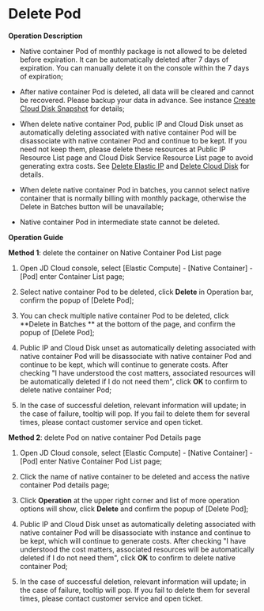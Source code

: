 
# Delete Pod

**Operation Description**

* Native container Pod of monthly package is not allowed to be deleted before expiration. It can be automatically deleted after 7 days of expiration. You can manually delete it on the console within the 7 days of expiration;

* After native container Pod is deleted, all data will be cleared and cannot be recovered. Please backup your data in advance. See instance [Create Cloud Disk Snapshot][1] for details;

* When delete native container Pod, public IP and Cloud Disk unset as automatically deleting associated with native container Pod will be disassociate with native container Pod and continue to be kept. If you need not keep them, please delete these resources at Public IP Resource List page and Cloud Disk Service Resource List page to avoid generating extra costs. See [Delete Elastic IP][2] and [Delete Cloud Disk][3] for details.

* When delete native container Pod in batches, you cannot select native container that is normally billing with monthly package, otherwise the Delete in Batches button will be unavailable;

* Native container Pod in intermediate state cannot be deleted.

**Operation Guide**

**Method 1**: delete the container on Native Container Pod List page

1. Open JD Cloud console, select [Elastic Compute] - [Native Container] - [Pod] enter Container List page;

2. Select native container Pod to be deleted, click **Delete** in Operation bar, confirm the popup of [Delete Pod];

3. You can check multiple native container Pod to be deleted, click **Delete in Batches ** at the bottom of the page, and confirm the popup of [Delete Pod];

4. Public IP and Cloud Disk unset as automatically deleting associated with native container Pod will be disassociate with native container Pod and continue to be kept, which will continue to generate costs. After checking "I have understood the cost matters, associated resources will be automatically deleted if I do not need them", click **OK** to confirm to delete native container Pod;

5. In the case of successful deletion, relevant information will update; in the case of failure, tooltip will pop. If you fail to delete them for several times, please contact customer service and open ticket.



**Method 2**: delete Pod on native container Pod Details page

1. Open JD Cloud console, select [Elastic Compute] - [Native Container] - [Pod] enter Native Container Pod List page;

2. Click the name of native container to be deleted and access the native container Pod details page;

3. Click **Operation** at the upper right corner and list of more operation options will show, click **Delete** and confirm the popup of [Delete Pod];

4. Public IP and Cloud Disk unset as automatically deleting associated with native container Pod will be disassociate with instance and continue to be kept, which will continue to generate costs. After checking "I have understood the cost matters, associated resources will be automatically deleted if I do not need them", click **OK** to confirm to delete native container Pod;

5. In the case of successful deletion, relevant information will update; in the case of failure, tooltip will pop. If you fail to delete them for several times, please contact customer service and open ticket.


  [1]: https://docs.jdcloud.com/en/cloud-disk-service/create-clouddisk-snapshot
  [2]: https://docs.jdcloud.com/en/elastic-ip/delete-elastic-ip
  [3]: https://docs.jdcloud.com/en/cloud-disk-service/delete-cloud-disk